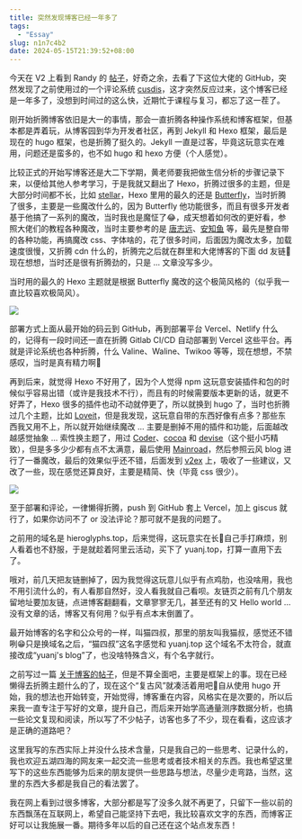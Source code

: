 ```yaml
---
title: 突然发现博客已经一年多了
tags:
  - "Essay"
slug: n1n7c4b2
date: 2024-05-15T21:39:52+08:00
---
```


今天在 V2 上看到 Randy 的 [帖子](https://www.v2ex.com/t/1040807#reply118)，好奇之余，去看了下这位大佬的 GitHub，突然发现了之前使用过的一个评论系统 [cusdis](https://github.com/djyde/cusdis)，这才突然反应过来，这个博客已经是一年多了，没想到时间过的这么快，近期忙于课程与复习，都忘了这一茬了。

<!--more-->

刚开始折腾博客依旧是大一的事情，那会一直折腾各种操作系统和博客框架，但基本都是弄着玩，从博客园到华为开发者社区，再到 Jekyll 和 Hexo 框架，最后是现在的 hugo 框架，也是折腾了挺久的。Jekyll 一直是过客，毕竟这玩意实在难用，问题还是蛮多的，也不如 hugo 和 hexo 方便（个人感觉）。

比较正式的开始写博客还是大二下学期，黄老师要我把做生信分析的步骤记录下来，以便给其他人参考学习，于是我就又翻出了 Hexo，折腾过很多的主题，但是大部分时间都不长，比如 [stellar](https://github.com/xaoxuu/hexo-theme-stellar)，Hexo 里用的最久的还是 [Butterfly](https://github.com/jerryc127/hexo-theme-butterfly)，当时折腾了很多，主要是一些魔改什么的，因为 Butterfly 他功能很多，而且有很多开发者基于他搞了一系列的魔改，当时我也是魔怔了😂，成天想着如何改的更好看，参照大佬们的教程各种魔改，当时主要参考的是 [唐志远](https://fe32.top/)、[安知鱼](https://blog.anheyu.com/) 等，最先是整自带的各种功能，再搞魔改 css、字体啥的，花了很多时间，后面因为魔改太多，加载速度很慢，又折腾 cdn 什么的，折腾完之后就在群里和大佬博客的下面 dd 友链🤣现在想想，当时还是很有折腾劲的，只是 ... 文章没写多少。

当时用的最久的 Hexo 主题就是根据 Butterfly 魔改的这个极简风格的（似乎我一直比较喜欢极简风）。

![](https://images.yuanj.top/202405152205908.png)

部署方式上面从最开始的码云到 GitHub，再到部署平台 Vercel、Netlify 什么的，记得有一段时间还一直在折腾 Gitlab CI/CD 自动部署到 Vercel 这些平台。再就是评论系统也各种折腾，什么 Valine、Waline、Twikoo 等等，现在想想，不禁感叹，当时是真有精力啊🤣

再到后来，就觉得 Hexo 不好用了，因为个人觉得 npm 这玩意安装插件和包的时候似乎容易出错（或许是我技术不行），而且有的时候需要版本更新的话，就更不好弄了，Hexo 很多的插件也动不动就停更了，所以就换到 hugo 了，当时也折腾过几个主题，比如 [Loveit](https://github.com/dillonzq/LoveIt)，但是我发现，这玩意自带的东西好像有点多？那些东西我又用不上，所以就开始继续魔改 ... 主要是删掉不用的插件和功能，后面越改越感觉抽象 ... 索性换主题了，用过 [Coder](https://github.com/luizdepra/hugo-coder)、[cocoa](https://github.com/nishanths/cocoa-hugo-theme) 和 [devise](https://github.com/austingebauer/devise)（这个挺小巧精致），但是多多少少都有点不太满意，最后使用 [Mainroad](https://github.com/Vimux/Mainroad)，然后参照云风 blog 进行了一番魔改，最后的效果似乎还不错，后面发到 [v2ex](https://www.v2ex.com/t/1023939#reply123) 上，吸收了一些建议，又改了一些，现在感觉还算良好，主要是精简、快（毕竟 css 很少）。

![](https://images.yuanj.top/202405152222421.png)

至于部署和评论，一律懒得折腾，push 到 GitHub 套上 Vercel，加上 giscus 就行了，如果你访问不了 or 没法评论？那可就不是我的问题了。

之前用的域名是 hieroglyphs.top，后来觉得，这玩意实在长🤣自己手打麻烦，别人看着也不舒服，于是就趁着阿里云活动，买下了 yuanj.top，打算一直用下去了。

哦对，前几天把友链删掉了，因为我觉得这玩意儿似乎有点鸡肋，也没啥用，我也不用引流什么的，有人看那自然好，没人看我就自己看呗。友链页之前有几个朋友留地址要加友链，点进博客翻翻看，文章寥寥无几，甚至还有的又 Hello world ... 没有文章的话，博客又有何用？似乎有点本末倒置了。

最开始博客的名字和公众号的一样，叫猫四叔，那里的朋友叫我猫叔，感觉还不错咧😁只是换域名之后，“猫四叔”这名字感觉和 yuanj.top 这个域名不太符合，就直接改成“yuanj's blog”了，也没啥特殊含义，有个名字就行。

之前写过一篇 [关于博客的帖子](https://yuanj.top/posts/i4s2l8q5/)，但是不算全面吧，主要是框架上的事。现在已经懒得去折腾主题什么的了，现在这个“复古风”就凑活着用吧🤣自从使用 hugo 开始，我的想法也开始转变，开始觉得，博客重在内容，风格实在是次要的，所以后来我一直专注于写好的文章，提升自己，而后来开始学高通量测序数据分析，也搞一些论文复现和阅读，所以写了不少帖子，访客也多了不少，现在看看，这应该才是正确的道路吧？

这里我写的东西实际上并没什么技术含量，只是我自己的一些思考、记录什么的，我也欢迎五湖四海的网友来一起交流一些思考或者技术相关的东西。我也希望这里写下的这些东西能够为后来的朋友提供一些思路与想法，尽量少走弯路，当然，这里的东西大多都是我自己的看法罢了。

我在网上看到过很多博客，大部分都是写了没多久就不再更了，只留下一些以前的东西飘荡在互联网上，希望自己能坚持下去吧，我比较喜欢文字的东西，而博客正好可以让我施展一番。期待多年以后的自己还在这个站点发东西！
